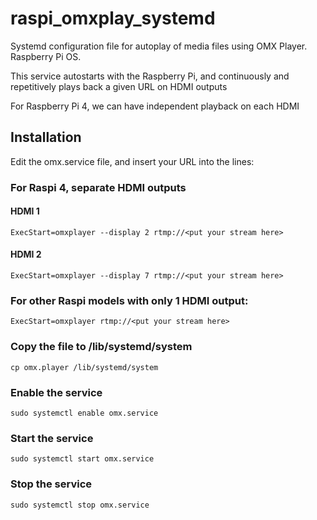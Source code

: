 # raspi_omxplay_systemd
Systemd configuration file for autoplay of media files using OMX Player. Raspberry Pi OS.

This service autostarts with the Raspberry Pi, and continuously and repetitively plays back a given URL on HDMI outputs

For Raspberry Pi 4, we can have independent playback on each HDMI

## Installation

Edit the omx.service file, and insert your URL into the lines:

### For Raspi 4, separate HDMI outputs
#### HDMI 1
```
ExecStart=omxplayer --display 2 rtmp://<put your stream here>
```

#### HDMI 2
```
ExecStart=omxplayer --display 7 rtmp://<put your stream here>
```

### For other Raspi models with only 1 HDMI output:

```
ExecStart=omxplayer rtmp://<put your stream here>
```

### Copy the file to /lib/systemd/system
```
cp omx.player /lib/systemd/system
```

### Enable the service

``` 
sudo systemctl enable omx.service
```

### Start the service

```
sudo systemctl start omx.service
```

### Stop the service
```
sudo systemctl stop omx.service
```
